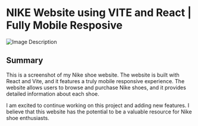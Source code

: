 # NIKE Website using VITE and React | Fully Mobile Resposive
![Image Description](https://ibb.co/K7YKwL6)

## Summary
This is a screenshot of my Nike shoe website. The website is built with React and Vite, and it features a truly mobile responsive experience. The website allows users to browse and purchase Nike shoes, and it provides detailed information about each shoe.

I am excited to continue working on this project and adding new features. I believe that this website has the potential to be a valuable resource for Nike shoe enthusiasts.